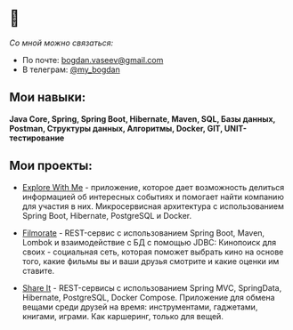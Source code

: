 # 👋
*Со мной можно связаться:*
- По почте: bogdan.vaseev@gmail.com
- В телеграм: [@my_bogdan](https://t.me/my_bogdan)

## Мои навыки:
**Java Core, Spring, Spring Boot, Hibernate, Maven, SQL, Базы данных, Postman, Структуры данных, Алгоритмы, Docker, GIT, UNIT-тестирование**
## Мои проекты:
- [Explore With Me](https://github.com/mybogdan/java-explore-with-me) - приложение, которое дает возможность делиться информацией об интересных событиях и помогает найти компанию для участия в них. Микросервисная архитектура с использованием Spring Boot, Hibernate, PostgreSQL и Docker.

- [Filmorate](https://github.com/mybogdan/java-filmorate) - REST-сервис с использованием Spring Boot, Maven, Lombok и взаимодействие с БД с помощью JDBC: Кинопоиск для своих - социальная сеть, которая поможет выбрать кино на основе того, какие фильмы вы и ваши друзья смотрите и какие оценки им ставите.

- [Share It](https://github.com/mybogdan/java-shareit) - REST-сервисы с использованием Spring MVC, SpringData, Hibernate, PostgreSQL, Docker Compose. Приложение для обмена вещами среди друзей на время: инструментами, гаджетами, книгами, играми. Как каршеринг, только для вещей.
